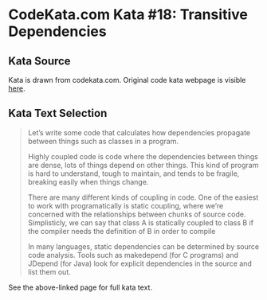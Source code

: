 # CodeKata.com Kata #18: Transitive Dependencies

## Kata Source

Kata is drawn from codekata.com. Original code kata webpage is visible
[here](http://codekata.com/kata/kata18-transitive-dependencies/).

## Kata Text Selection

> Let’s write some code that calculates how dependencies propagate between
> things such as classes in a program.
>
> Highly coupled code is code where the dependencies between things are dense,
> lots of things depend on other things. This kind of program is hard to
> understand, tough to maintain, and tends to be fragile, breaking easily when
> things change.
>
> There are many different kinds of coupling in code. One of the easiest to work
> with programatically is static coupling, where we’re concerned with the
> relationships between chunks of source code. Simplisticly, we can say that
> class A is statically coupled to class B if the compiler needs the definition
> of B in order to compile
>
> In many languages, static dependencies can be determined by source code
> analysis. Tools such as makedepend (for C programs) and JDepend (for Java)
> look for explicit dependencies in the source and list them out.

See the above-linked page for full kata text.
